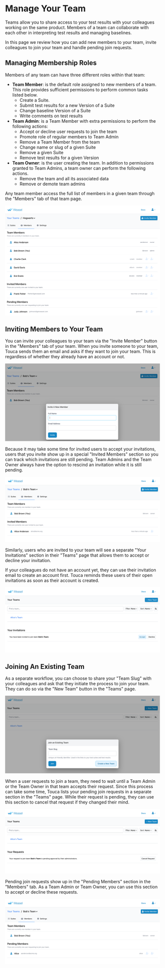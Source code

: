 # Manage Your Team

Teams allow you to share access to your test results with your colleagues
working on the same product. Members of a team can collaborate with each other
in interpreting test results and managing baselines.

In this page we review how you can add new members to your team, invite
colleagues to join your team and handle pending join requests.

## Managing Membership Roles

Members of any team can have three different roles within that team:

- **Team Member**: is the default role assigned to new members of a team. This
  role provides sufficient permissions to perform common tasks listed below.
  - Create a Suite.
  - Submit test results for a new Version of a Suite
  - Change baseline Version of a Suite
  - Write comments on test results
- **Team Admin**: is a Team Member with extra permissions to perform the
  following actions:
  - Accept or decline user requests to join the team
  - Promote role of regular members to Team Admin
  - Remove a Team Member from the team
  - Change name or slug of a given Suite
  - Remove a given Suite
  - Remove test results for a given Version
- **Team Owner**: is the user creating the team. In addition to permissions
  granted to Team Admins, a team owner can perform the following actions.
  - Remove the team and all its associated data
  - Remove or demote team admins

Any team member access the full list of members in a given team through the
"Members" tab of that team page.

![You can manage your team members from the Members tab.](../.gitbook/assets/weasel-team-manage-step0.png)

## Inviting Members to Your Team

You can invite your colleagues to your team via the "Invite Member" button in
the "Members" tab of your team. When you invite someone to your team, Touca
sends them an email and asks if they want to join your team. This is regardless
of whether they already have an account or not.

![Once you invite new members to your team, they will get notified via an email.](../.gitbook/assets/weasel-team-manage-step2.png)

Because it may take some time for invited users to accept your invitations,
users that you invite show up in a special "Invited Members" section so you can
track which invitations are still pending. Team Admins and the Team Owner always
have the option to rescind an invitation while it is still pending.

![Invited members to your team show up in a separate section in the Members tab.](../.gitbook/assets/weasel-team-manage-step3.png)

Similarly, users who are invited to your team will see a separate "Your
Invitations" section in their "Teams" page that allows them to accept or decline
your invitation.

If your colleagues do not have an account yet, they can use their invitation
email to create an account first. Touca reminds these users of their open
invitations as soon as their account is created.

![You can respond to your team invitations from the Teams Page.](../.gitbook/assets/weasel-team-manage-step4.png)

## Joining An Existing Team

As a separate workflow, you can choose to share your "Team Slug" with your
colleagues and ask that they initiate the process to join your team. They can do
so via the "New Team" button in the "Teams" page.

![Click on New Team button and select Join an Existing Team to get to this form.](../.gitbook/assets/weasel-team-manage-step1.png)

When a user requests to join a team, they need to wait until a Team Admin or the
Team Owner in that team accepts their request. Since this process can take some
time, Touca lists your pending join requests in a separate section in the
"Teams" page. While their request is pending, they can use this section to
cancel that request if they changed their mind.

![You can always cancel your pending Join requests if you changed your mind.](../.gitbook/assets/weasel-team-manage-step5.png)

Pending join requests show up in the "Pending Members" section in the "Members"
tab. As a Team Admin or Team Owner, you can use this section to accept or
decline these requests.

![Pending Join requests are listed in the Pending Members section of the Members tab.](../.gitbook/assets/weasel-team-manage-step6.png)
